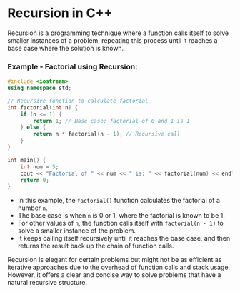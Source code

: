 # Recursion in C++
Recursion is a programming technique where a function calls itself to solve smaller instances of a problem, repeating this process until it reaches a base case where the solution is known.

### Example - Factorial using Recursion:

```cpp
#include <iostream>
using namespace std;

// Recursive function to calculate factorial
int factorial(int n) {
    if (n <= 1) {
        return 1; // Base case: factorial of 0 and 1 is 1
    } else {
        return n * factorial(n - 1); // Recursive call
    }
}

int main() {
    int num = 5;
    cout << "Factorial of " << num << " is: " << factorial(num) << endl;
    return 0;
}
```

- In this example, the `factorial()` function calculates the factorial of a number `n`.
- The base case is when `n` is 0 or 1, where the factorial is known to be 1.
- For other values of `n`, the function calls itself with `factorial(n - 1)` to solve a smaller instance of the problem.
- It keeps calling itself recursively until it reaches the base case, and then returns the result back up the chain of function calls.


Recursion is elegant for certain problems but might not be as efficient as iterative approaches due to the overhead of function calls and stack usage. However, it offers a clear and concise way to solve problems that have a natural recursive structure.
